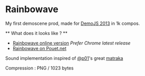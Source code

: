 Rainbowave
==============

My first demoscene prod, made for [DemoJS 2013](http://demojs.org) in 1k compos.

** What does it looks like ? **

* [Rainbowave online version](http://jmpp.fr/demojs/rainbowave.png.html) *Prefer Chrome latest release*
* [Rainbowave on Pouet.net](http://pouet.net/prod.php?which=61501)

Sound implementation inspired of [@p01](https://github.com/p01)'s great [matraka](https://github.com/p01)

Compression : PNG / 1023 bytes
